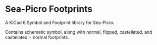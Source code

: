 # Sea-Picro Footprints

A KiCad 6 Symbol and Footprint library for Sea-Picro.

Contains schematic symbol, along with normal, flipped, castellated, and castellated + normal footprints.
